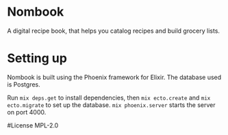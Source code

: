 # Nombook

A digital recipe book, that helps you catalog recipes and build grocery lists.

# Setting up
Nombook is built using the Phoenix framework for Elixir. The database used is Postgres.

Run `mix deps.get` to install dependencies, then `mix ecto.create` and `mix ecto.migrate` to set up the database.
`mix phoenix.server` starts the server on port 4000.

#License
MPL-2.0
